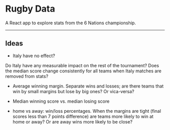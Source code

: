 # Rugby Data

A React app to explore stats from the 6 Nations championship.

---

## Ideas

* Italy have no effect?

Do Italy have any measurable impact on the rest of the tournament? Does the median score change consistently for all teams when Italy matches are removed from stats?

* Average winning margin. Separate wins and losses; are there teams that win by small margins but lose by big ones? Or vica-versa?

* Median winning score vs. median losing score

* home vs away: win/loss percentages. When the margins are tight (final scores less than 7 points difference) are teams more likely to win at home or away? Or are away wins more likely to be close?
